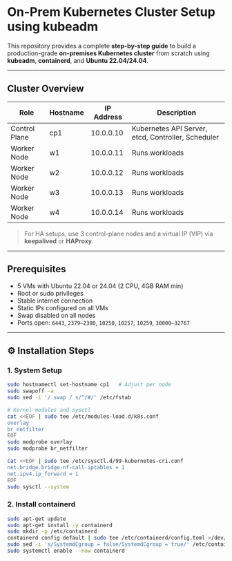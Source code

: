 # On-Prem Kubernetes Cluster Setup using kubeadm

This repository provides a complete **step-by-step guide** to build a production-grade **on-premises Kubernetes cluster** from scratch using **kubeadm**, **containerd**, and **Ubuntu 22.04/24.04**.

---

## Cluster Overview

| Role | Hostname | IP Address | Description |
|------|-----------|-------------|--------------|
| Control Plane | cp1 | 10.0.0.10 | Kubernetes API Server, etcd, Controller, Scheduler |
| Worker Node | w1 | 10.0.0.11 | Runs workloads |
| Worker Node | w2 | 10.0.0.12 | Runs workloads |
| Worker Node | w3 | 10.0.0.13 | Runs workloads |
| Worker Node | w4 | 10.0.0.14 | Runs workloads |

>  For HA setups, use 3 control-plane nodes and a virtual IP (VIP) via **keepalived** or **HAProxy**.

---

## Prerequisites

- 5 VMs with Ubuntu 22.04 or 24.04 (2 CPU, 4GB RAM min)
- Root or sudo privileges
- Stable internet connection
- Static IPs configured on all VMs
- Swap disabled on all nodes
- Ports open: `6443`, `2379–2380`, `10250`, `10257`, `10259`, `30000–32767`

---

## ⚙️ Installation Steps

### 1. System Setup

```bash
sudo hostnamectl set-hostname cp1   # Adjust per node
sudo swapoff -a
sudo sed -i '/ swap / s/^/#/' /etc/fstab

# Kernel modules and sysctl
cat <<EOF | sudo tee /etc/modules-load.d/k8s.conf
overlay
br_netfilter
EOF
sudo modprobe overlay
sudo modprobe br_netfilter

cat <<EOF | sudo tee /etc/sysctl.d/99-kubernetes-cri.conf
net.bridge.bridge-nf-call-iptables = 1
net.ipv4.ip_forward = 1
EOF
sudo sysctl --system
```

### 2. Install containerd

```bash
sudo apt-get update
sudo apt-get install -y containerd
sudo mkdir -p /etc/containerd
containerd config default | sudo tee /etc/containerd/config.toml >/dev/null
sudo sed -i 's/SystemdCgroup = false/SystemdCgroup = true/' /etc/containerd/config.toml
sudo systemctl enable --now containerd
```
